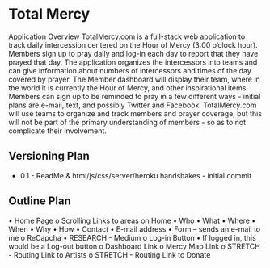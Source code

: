 Total Mercy
============
Application Overview
TotalMercy.com is a full-stack web application to track daily intercession centered on the Hour of Mercy (3:00 o’clock hour).  Members sign up to pray daily and log-in each day to report that they have prayed that day.  The application organizes the intercessors into teams and can give information about numbers of intercessors and times of the day covered by prayer.  The Member dashboard will display their team, where in the world it is currently the Hour of Mercy, and other inspirational items.  Members can sign up to be reminded to pray in a few different ways - initial plans are e-mail, text, and possibly Twitter and Facebook.   TotalMercy.com will use teams to organize and track members and prayer coverage, but this will not be part of the primary understanding of members - so as to not complicate their involvement.


Versioning Plan
---------------
* 0.1 - ReadMe & html/js/css/server/heroku handshakes - initial commit


Outline Plan
------------
•	Home Page
  o	Scrolling Links to areas on Home
    •	Who
    •	What
    •	Where
    •	When
    •	Why
    •	How
    •	Contact
    •	E-mail address
    •	Form – sends an e-mail to me
      o	ReCapcha
        •	RESEARCH - Medium
      o	Log-in Button
•	If logged in, this would be a Log-out button
  o	Dashboard Link
  o	Mercy Map Link
  o	STRETCH - Routing Link to Artists
  o	STRETCH - Routing Link to Donate
